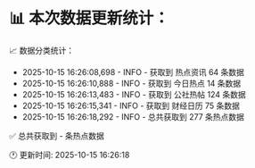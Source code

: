 📊 本次数据更新统计：
==========================

📈 数据分类统计：
- 2025-10-15 16:26:08,698 - INFO - 获取到 热点资讯 64 条数据
- 2025-10-15 16:26:10,888 - INFO - 获取到 今日热点 14 条数据
- 2025-10-15 16:26:13,483 - INFO - 获取到 公社热帖 124 条数据
- 2025-10-15 16:26:15,341 - INFO - 获取到 财经日历 75 条数据
- 2025-10-15 16:26:18,292 - INFO - 总共获取到 277 条热点数据

✅ 总共获取到 - 条热点数据

🕐 更新时间: 2025-10-15 16:26:18
